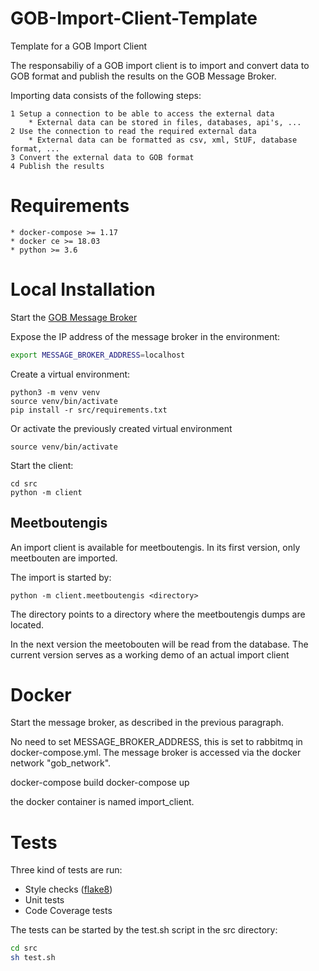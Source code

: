 # GOB-Import-Client-Template

Template for a GOB Import Client

The responsabiliy of a GOB import client is to import and convert data to GOB format and publish the results on the GOB Message Broker.

Importing data consists of the following steps:

    1 Setup a connection to be able to access the external data
        * External data can be stored in files, databases, api's, ...
    2 Use the connection to read the required external data
        * External data can be formatted as csv, xml, StUF, database format, ...
    3 Convert the external data to GOB format
    4 Publish the results
    
# Requirements

    * docker-compose >= 1.17
    * docker ce >= 18.03
    * python >= 3.6
    
# Local Installation

Start the [GOB Message Broker](https://github.com/Amsterdam/GOB-Message-Broker)

Expose the IP address of the message broker in the environment:

```bash
export MESSAGE_BROKER_ADDRESS=localhost
```

Create a virtual environment:

    python3 -m venv venv
    source venv/bin/activate
    pip install -r src/requirements.txt
    
Or activate the previously created virtual environment

    source venv/bin/activate
    
Start the client:

    cd src
    python -m client
    
## Meetboutengis

An import client is available for meetboutengis.
In its first version, only meetbouten are imported.

The import is started by:

    python -m client.meetboutengis <directory>
    
The directory points to a directory where the meetboutengis dumps are located.

In the next version the meetobouten will be read from the database.
The current version serves as a working demo of an actual import client

# Docker

Start the message broker, as described in the previous paragraph.

No need to set MESSAGE_BROKER_ADDRESS, this is set to rabbitmq in docker-compose.yml.
The message broker is accessed via the docker network "gob_network".

docker-compose build
docker-compose up

the docker container is named import_client.
 
# Tests

Three kind of tests are run:
  * Style checks ([flake8](http://flake8.pycqa.org/en/latest/))
  * Unit tests
  * Code Coverage tests
 
The tests can be started by the test.sh script in the src directory:

```bash
cd src
sh test.sh
```
